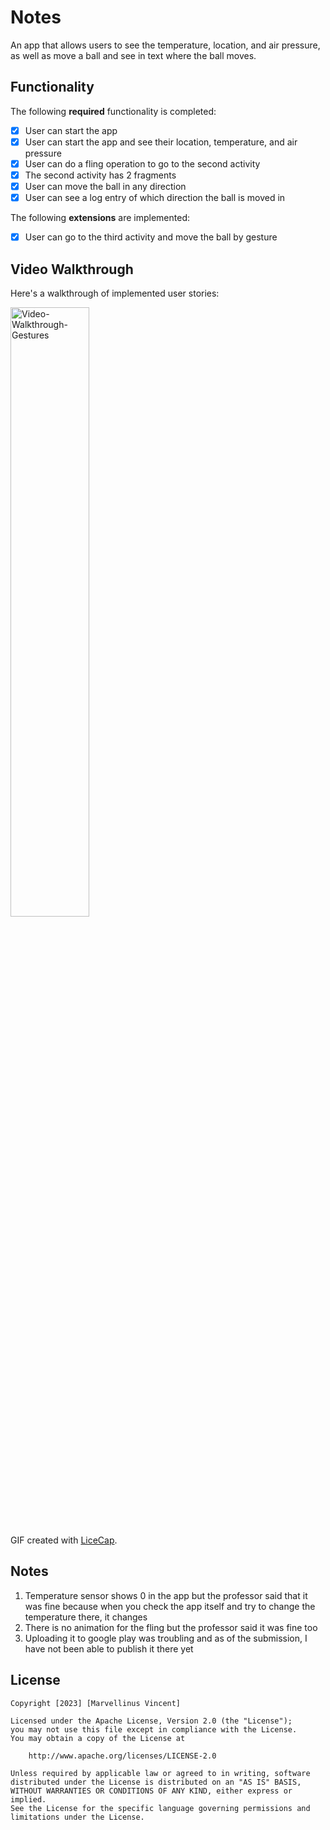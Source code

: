 # Notes

An app that allows users to see the temperature, location, and air pressure, as well as move a ball and see in text where the ball moves.

## Functionality 

The following **required** functionality is completed:

* [x] User can start the app
* [x] User can start the app and see their location, temperature, and air pressure
* [x] User can do a fling operation to go to the second activity
* [x] The second activity has 2 fragments
* [x] User can move the ball in any direction
* [x] User can see a log entry of which direction the ball is moved in

The following **extensions** are implemented:

* [x] User can go to the third activity and move the ball by gesture

## Video Walkthrough

Here's a walkthrough of implemented user stories:

<img src='Video-Walkthrough-Gestures.gif' title='Video-Walkthrough-Gestures' width='50%' alt='Video-Walkthrough-Gestures' />

GIF created with [LiceCap](http://www.cockos.com/licecap/).

## Notes

1. Temperature sensor shows 0 in the app but the professor said that it was fine because when you check the app itself and try to change the temperature there, it changes
2. There is no animation for the fling but the professor said it was fine too
3. Uploading it to google play was troubling and as of the submission, I have not been able to publish it there yet

## License

    Copyright [2023] [Marvellinus Vincent]

    Licensed under the Apache License, Version 2.0 (the "License");
    you may not use this file except in compliance with the License.
    You may obtain a copy of the License at

        http://www.apache.org/licenses/LICENSE-2.0

    Unless required by applicable law or agreed to in writing, software
    distributed under the License is distributed on an "AS IS" BASIS,
    WITHOUT WARRANTIES OR CONDITIONS OF ANY KIND, either express or implied.
    See the License for the specific language governing permissions and
    limitations under the License.
